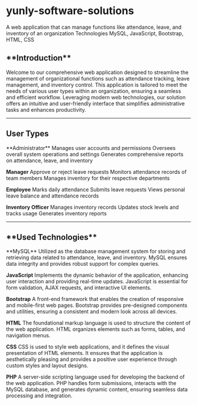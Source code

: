 # yunly-software-solutions
A web application that can manage functions like attendance, leave, and inventory of an organization   Technologies MySQL, JavaScript, Bootstrap, HTML, CSS

<h2>**Introduction**</h2>
Welcome to our comprehensive web application designed to streamline the management of organizational functions such as attendance tracking, leave management, and inventory control. This application is tailored to meet the needs of various user types within an organization, ensuring a seamless and efficient workflow. Leveraging modern web technologies, our solution offers an intuitive and user-friendly interface that simplifies administrative tasks and enhances productivity.


<hr/>
<h2>User Types</h2>
**Administrator**
Manages user accounts and permissions
Oversees overall system operations and settings
Generates comprehensive reports on attendance, leave, and inventory

**Manager**
Approve or reject leave requests
Monitors attendance records of team members
Manages inventory for their respective departments

**Employee**
Marks daily attendance
Submits leave requests
Views personal leave balance and attendance records

**Inventory Officer**
Manages inventory records
Updates stock levels and tracks usage
Generates inventory reports

<hr/>
<h2>**Used Technologies**</h2>
**MySQL**
Utilized as the database management system for storing and retrieving data related to attendance, leave, and inventory. MySQL ensures data integrity and provides robust support for complex queries.

**JavaScript**
Implements the dynamic behavior of the application, enhancing user interaction and providing real-time updates. JavaScript is essential for form validation, AJAX requests, and interactive UI elements.

**Bootstrap**
A front-end framework that enables the creation of responsive and mobile-first web pages. Bootstrap provides pre-designed components and utilities, ensuring a consistent and modern look across all devices.

**HTML**
The foundational markup language is used to structure the content of the web application. HTML organizes elements such as forms, tables, and navigation menus.

**CSS**
CSS is used to style web applications, and it defines the visual presentation of HTML elements. It ensures that the application is aesthetically pleasing and provides a positive user experience through custom styles and layout designs.

**PHP**
A server-side scripting language used for developing the backend of the web application. PHP handles form submissions, interacts with the MySQL database, and generates dynamic content, ensuring seamless data processing and integration.
